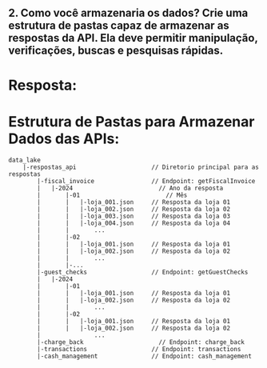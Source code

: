 ## 2. Como você armazenaria os dados? Crie uma estrutura de pastas capaz de armazenar as respostas da API. Ela deve permitir manipulação, verificações, buscas e pesquisas rápidas.
# Resposta:
# Estrutura de Pastas para Armazenar Dados das APIs:

```plaintext
data_lake
	|-respostas_api  					// Diretorio principal para as respostas
		|-fiscal_invoice 				// Endpoint: getFiscalInvoice
		|	|-2024					      // Ano da resposta
		|		|-01				        // Mês
		|		|	|-loja_001.json		// Resposta da loja 01
		|		|	|-loja_002.json		// Resposta da loja 02
		|		|	|-loja_003.json		// Resposta da loja 03
		|		|	|-loja_004.json		// Resposta da loja 04
		|		|		...
		|		|-02
		|		|	|-loja_001.json		// Resposta da loja 01
		|		|	|-loja_002.json		// Resposta da loja 02
		|		|		...
		|		|-...
		|-guest_checks					// Endpoint: getGuestChecks
		|	|-2024
		|		|-01
		|		|	|-loja_001.json		// Resposta da loja 01
		|		|	|-loja_002.json		// Resposta da loja 02
		|		|		...
		|		|-02
		|		|	|-loja_001.json		// Resposta da loja 01
		|		|	|-loja_002.json		// Resposta da loja 02
		|				...
		|-charge_back					  // Endpoint: charge_back
		|-transactions					// Endpoint: transactions
		|-cash_management				// Endpoint: cash_management
